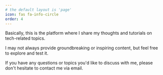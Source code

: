 ```yaml
---
# the default layout is 'page'
icon: fas fa-info-circle
order: 4
---
```


Basically, this is the platform where I share my thoughts and tutorials on tech-related topics.

I may not always provide groundbreaking or inspiring content, but feel free to explore and test it.

If you have any questions or topics you'd like to discuss with me, please don't hesitate to contact me via email.
